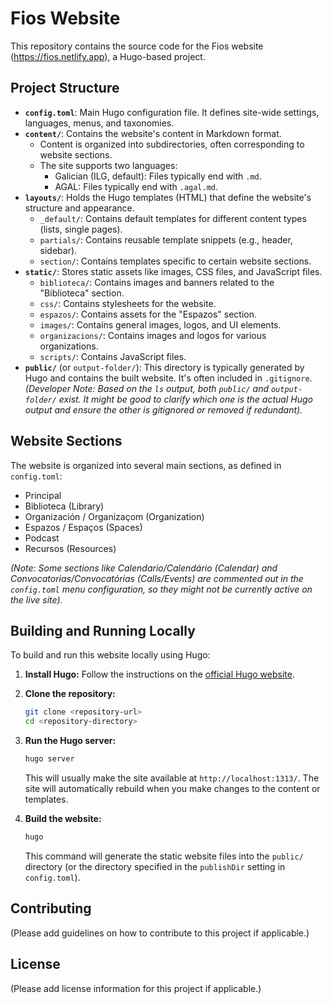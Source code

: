# Fios Website

This repository contains the source code for the Fios website (https://fios.netlify.app), a Hugo-based project.

## Project Structure

- **`config.toml`**: Main Hugo configuration file. It defines site-wide settings, languages, menus, and taxonomies.
- **`content/`**: Contains the website's content in Markdown format.
    - Content is organized into subdirectories, often corresponding to website sections.
    - The site supports two languages:
        - Galician (ILG, default): Files typically end with `.md`.
        - AGAL: Files typically end with `.agal.md`.
- **`layouts/`**: Holds the Hugo templates (HTML) that define the website's structure and appearance.
    - `_default/`: Contains default templates for different content types (lists, single pages).
    - `partials/`: Contains reusable template snippets (e.g., header, sidebar).
    - `section/`: Contains templates specific to certain website sections.
- **`static/`**: Stores static assets like images, CSS files, and JavaScript files.
    - `biblioteca/`: Contains images and banners related to the "Biblioteca" section.
    - `css/`: Contains stylesheets for the website.
    - `espazos/`: Contains assets for the "Espazos" section.
    - `images/`: Contains general images, logos, and UI elements.
    - `organizacions/`: Contains images and logos for various organizations.
    - `scripts/`: Contains JavaScript files.
- **`public/`** (or `output-folder/`): This directory is typically generated by Hugo and contains the built website. It's often included in `.gitignore`. *(Developer Note: Based on the `ls` output, both `public/` and `output-folder/` exist. It might be good to clarify which one is the actual Hugo output and ensure the other is gitignored or removed if redundant).*

## Website Sections

The website is organized into several main sections, as defined in `config.toml`:

- Principal
- Biblioteca (Library)
- Organización / Organizaçom (Organization)
- Espazos / Espaços (Spaces)
- Podcast
- Recursos (Resources)

*(Note: Some sections like Calendario/Calendário (Calendar) and Convocatorias/Convocatórias (Calls/Events) are commented out in the `config.toml` menu configuration, so they might not be currently active on the live site).*

## Building and Running Locally

To build and run this website locally using Hugo:

1.  **Install Hugo:** Follow the instructions on the [official Hugo website](https://gohugo.io/getting-started/installing/).
2.  **Clone the repository:**
    ```bash
    git clone <repository-url>
    cd <repository-directory>
    ```
3.  **Run the Hugo server:**
    ```bash
    hugo server
    ```
    This will usually make the site available at `http://localhost:1313/`. The site will automatically rebuild when you make changes to the content or templates.

4.  **Build the website:**
    ```bash
    hugo
    ```
    This command will generate the static website files into the `public/` directory (or the directory specified in the `publishDir` setting in `config.toml`).

## Contributing

(Please add guidelines on how to contribute to this project if applicable.)

## License

(Please add license information for this project if applicable.)
